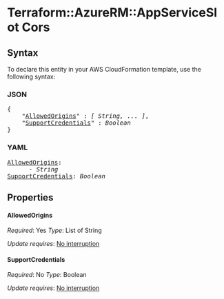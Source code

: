 # Terraform::AzureRM::AppServiceSlot Cors

## Syntax

To declare this entity in your AWS CloudFormation template, use the following syntax:

### JSON

<pre>
{
    "<a href="#allowedorigins" title="AllowedOrigins">AllowedOrigins</a>" : <i>[ String, ... ]</i>,
    "<a href="#supportcredentials" title="SupportCredentials">SupportCredentials</a>" : <i>Boolean</i>
}
</pre>

### YAML

<pre>
<a href="#allowedorigins" title="AllowedOrigins">AllowedOrigins</a>: <i>
      - String</i>
<a href="#supportcredentials" title="SupportCredentials">SupportCredentials</a>: <i>Boolean</i>
</pre>

## Properties

#### AllowedOrigins

_Required_: Yes
_Type_: List of String

_Update requires_: [No interruption](https://docs.aws.amazon.com/AWSCloudFormation/latest/UserGuide/using-cfn-updating-stacks-update-behaviors.html#update-no-interrupt)

#### SupportCredentials

_Required_: No
_Type_: Boolean

_Update requires_: [No interruption](https://docs.aws.amazon.com/AWSCloudFormation/latest/UserGuide/using-cfn-updating-stacks-update-behaviors.html#update-no-interrupt)

